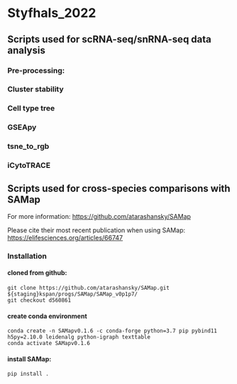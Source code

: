 # Styfhals_2022

## Scripts used for scRNA-seq/snRNA-seq data analysis

### Pre-processing: 
### Cluster stability
### Cell type tree
### GSEApy
### tsne_to_rgb
### iCytoTRACE


## Scripts used for cross-species comparisons with SAMap
For more information: https://github.com/atarashansky/SAMap

Please cite their most recent publication when using SAMap: https://elifesciences.org/articles/66747

### Installation 

#### cloned from github:
```
git clone https://github.com/atarashansky/SAMap.git ${staging}kspan/progs/SAMap/SAMap_v0p1p7/
git checkout d560861
```
#### create conda environment
```
conda create -n SAMapv0.1.6 -c conda-forge python=3.7 pip pybind11 h5py=2.10.0 leidenalg python-igraph texttable
conda activate SAMapv0.1.6
```
#### install SAMap:
```
pip install .
```
